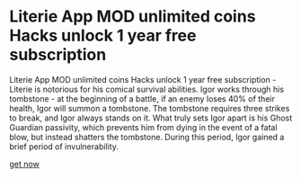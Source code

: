 # Literie App MOD unlimited coins Hacks unlock 1 year free subscription

Literie App MOD unlimited coins Hacks unlock 1 year free subscription - Literie is notorious for his comical survival abilities. Igor works through his tombstone - at the beginning of a battle, if an enemy loses 40% of their health, Igor will summon a tombstone. The tombstone requires three strikes to break, and Igor always stands on it. What truly sets Igor apart is his Ghost Guardian passivity, which prevents him from dying in the event of a fatal blow, but instead shatters the tombstone. During this period, Igor gained a brief period of invulnerability.

[get now](https://www.start.gg/user/e24c8264)

